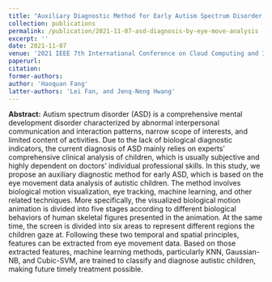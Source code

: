 ```yaml
---
title: "Auxiliary Diagnostic Method for Early Autism Spectrum Disorder Based on Eye Movement Data Analysis"
collection: publications
permalink: /publication/2021-11-07-asd-diagnosis-by-eye-move-analysis
excerpt: ''
date: 2021-11-07
venue: '2021 IEEE 7th International Conference on Cloud Computing and Intelligent Systems (CCIS)'
paperurl: 
citation: 
former-authors: 
author: 'Haoquan Fang'
latter-authors: 'Lei Fan, and Jenq-Neng Hwang'
---
```


**Abstract:** Autism spectrum disorder (ASD) is a comprehensive mental development disorder characterized by abnormal interpersonal communication and interaction patterns, narrow scope of interests, and limited content of activities. Due to the lack of biological diagnostic indicators, the current diagnosis of ASD mainly relies on experts’ comprehensive clinical analysis of children, which is usually subjective and highly dependent on doctors’ individual professional skills. In this study, we propose an auxiliary diagnostic method for early ASD, which is based on the eye movement data analysis of autistic children. The method involves biological motion visualization, eye tracking, machine learning, and other related techniques. More specifically, the visualized biological motion animation is divided into five stages according to different biological behaviors of human skeletal figures presented in the animation. At the same time, the screen is divided into six areas to represent different regions the children gaze at. Following these two temporal and spatial principles, features can be extracted from eye movement data. Based on those extracted features, machine learning methods, particularly KNN, Gaussian-NB, and Cubic-SVM, are trained to classify and diagnose autistic children, making future timely treatment possible.
